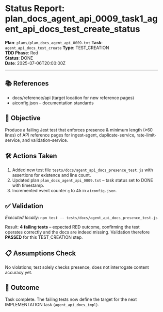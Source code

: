 # Status Report: plan_docs_agent_api_0009_task1_agent_api_docs_test_create_status

**Plan**: `plans/plan_docs_agent_api_0009.txt`
**Task**: `agent_api_docs_test_create`
**Type**: TEST_CREATION  
**TDD Phase**: Red  
**Status**: DONE  
**Date**: 2025-07-06T20:00:00Z

---

## 📚 References
* docs/reference/api (target location for new reference pages)
* aiconfig.json – documentation standards

## 🎯 Objective
Produce a failing Jest test that enforces presence & minimum length (≥60 lines) of API reference pages for ingest-agent, duplicate-service, rate-limit-service, and validation-service.

## 🛠 Actions Taken
1. Added new test file `tests/docs/agent_api_docs_presence_test.js` with assertions for existence and line count.
2. Updated plan `plan_docs_agent_api_0009.txt` – task status set to DONE with timestamp.
3. Incremented event counter `g` to 45 in `aiconfig.json`.

## ✅ Validation
*Executed locally*: `npm test -- tests/docs/agent_api_docs_presence_test.js`

Result: **4 failing tests** – expected RED outcome, confirming the test operates correctly and the docs are indeed missing. Validation therefore **PASSED** for this TEST_CREATION step.

## 📋 Assumptions Check
No violations; test solely checks presence, does not interrogate content accuracy yet.

## 🏁 Outcome
Task complete. The failing tests now define the target for the next IMPLEMENTATION task (`agent_api_docs_impl`). 